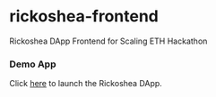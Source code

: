 # rickoshea-frontend
Rickoshea DApp Frontend for Scaling ETH Hackathon

### Demo App

Click [here](frontend/index.html) to launch the Rickoshea DApp.
